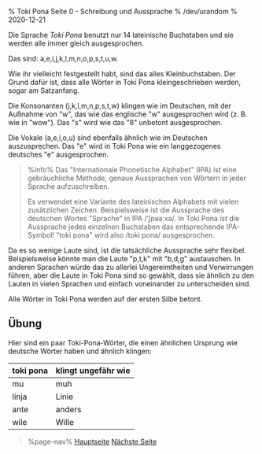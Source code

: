 % Toki Pona Seite 0 - Schreibung und Aussprache
% /dev/urandom
% 2020-12-21

Die Sprache *Toki Pona* benutzt nur 14 lateinische Buchstaben und sie werden alle immer gleich ausgesprochen.

Das sind: a,e,i,j,k,l,m,n,o,p,s,t,u,w.

Wie ihr vielleicht festgestellt habt, sind das alles Kleinbuchstaben. Der Grund dafür ist, dass alle Wörter in Toki Pona kleingeschrieben werden, sogar am Satzanfang.

Die Konsonanten (j,k,l,m,n,p,s,t,w) klingen wie im Deutschen, mit der Außnahme von "w", das wie das englische "w" ausgesprochen wird (z. B. wie in "wow"). Das "s" wird wie das "ß" unbetont ausgesprochen.

Die Vokale (a,e,i,o,u) sind ebenfalls ähnlich wie im Deutschen auszusprechen. Das "e" wird in Toki Pona wie ein langgezogenes deutsches "e" ausgesprochen.

> %info%
> Das "Internationale Phonetische Alphabet" (IPA) ist eine gebräuchliche Methode, 
> genaue Aussprachen von Wörtern in jeder Sprache aufzuschreiben.
>
> Es verwendet eine Variante des lateinischen Alphabets mit vielen zusätzlichen 
> Zeichen. Beispielsweise ist die Aussprache des deutschen Wortes "Sprache" in IPA 
> /ˈʃpʁaːxə/. In Toki Pona _ist_ die Aussprache jedes einzelnen Buchstaben das entsprechende
> IPA-Symbol! "toki pona" wird also /toki pona/ ausgesprochen.

Da es so wenige Laute sind, ist die tatsächliche Aussprache sehr flexibel. 
Beispielsweise könnte man die Laute "p,t,k" mit "b,d,g" austauschen.
In anderen Sprachen würde das zu allerlei Ungereimtheiten und Verwirrungen führen,
aber die Laute in Toki Pona sind so gewählt, dass sie ähnlich zu den Lauten in 
vielen Sprachen und einfach voneinander zu unterscheiden sind.

Alle Wörter in Toki Pona werden auf der ersten Silbe betont.

## Übung 

Hier sind ein paar Toki-Pona-Wörter, die einen ähnlichen Ursprung wie deutsche 
Wörter haben und ähnlich klingen:

| toki pona | klingt ungefähr wie |
|-----------|---------------------|
| mu        | muh                 |
| linja     | Linie               |
| ante      | anders              |
| wile      | Wille               |

> %page-nav%
> [Hauptseite](de)
> [Nächste Seite](de/1)
